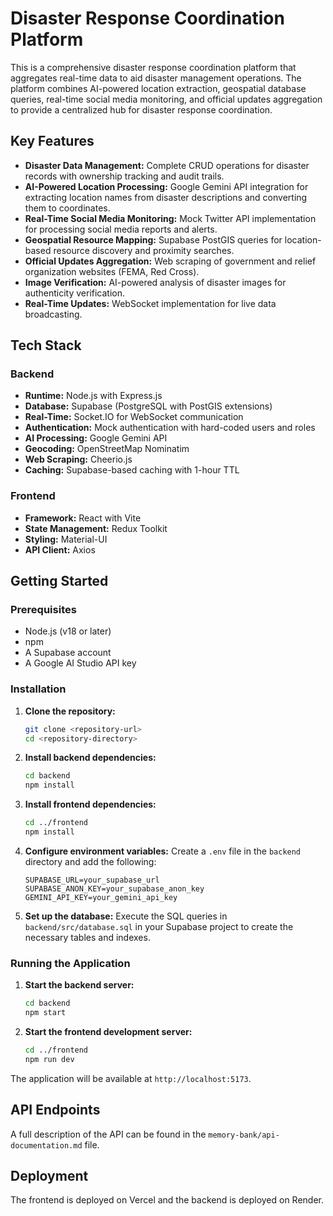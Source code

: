 # Disaster Response Coordination Platform

This is a comprehensive disaster response coordination platform that aggregates real-time data to aid disaster management operations. The platform combines AI-powered location extraction, geospatial database queries, real-time social media monitoring, and official updates aggregation to provide a centralized hub for disaster response coordination.

## Key Features

*   **Disaster Data Management:** Complete CRUD operations for disaster records with ownership tracking and audit trails.
*   **AI-Powered Location Processing:** Google Gemini API integration for extracting location names from disaster descriptions and converting them to coordinates.
*   **Real-Time Social Media Monitoring:** Mock Twitter API implementation for processing social media reports and alerts.
*   **Geospatial Resource Mapping:** Supabase PostGIS queries for location-based resource discovery and proximity searches.
*   **Official Updates Aggregation:** Web scraping of government and relief organization websites (FEMA, Red Cross).
*   **Image Verification:** AI-powered analysis of disaster images for authenticity verification.
*   **Real-Time Updates:** WebSocket implementation for live data broadcasting.

## Tech Stack

### Backend

*   **Runtime:** Node.js with Express.js
*   **Database:** Supabase (PostgreSQL with PostGIS extensions)
*   **Real-Time:** Socket.IO for WebSocket communication
*   **Authentication:** Mock authentication with hard-coded users and roles
*   **AI Processing:** Google Gemini API
*   **Geocoding:** OpenStreetMap Nominatim
*   **Web Scraping:** Cheerio.js
*   **Caching:** Supabase-based caching with 1-hour TTL

### Frontend

*   **Framework:** React with Vite
*   **State Management:** Redux Toolkit
*   **Styling:** Material-UI
*   **API Client:** Axios

## Getting Started

### Prerequisites

*   Node.js (v18 or later)
*   npm
*   A Supabase account
*   A Google AI Studio API key

### Installation

1.  **Clone the repository:**
    ```bash
    git clone <repository-url>
    cd <repository-directory>
    ```

2.  **Install backend dependencies:**
    ```bash
    cd backend
    npm install
    ```

3.  **Install frontend dependencies:**
    ```bash
    cd ../frontend
    npm install
    ```

4.  **Configure environment variables:**
    Create a `.env` file in the `backend` directory and add the following:
    ```
    SUPABASE_URL=your_supabase_url
    SUPABASE_ANON_KEY=your_supabase_anon_key
    GEMINI_API_KEY=your_gemini_api_key
    ```

5.  **Set up the database:**
    Execute the SQL queries in `backend/src/database.sql` in your Supabase project to create the necessary tables and indexes.

### Running the Application

1.  **Start the backend server:**
    ```bash
    cd backend
    npm start
    ```

2.  **Start the frontend development server:**
    ```bash
    cd ../frontend
    npm run dev
    ```

The application will be available at `http://localhost:5173`.

## API Endpoints

A full description of the API can be found in the `memory-bank/api-documentation.md` file.

## Deployment

The frontend is deployed on Vercel and the backend is deployed on Render.
